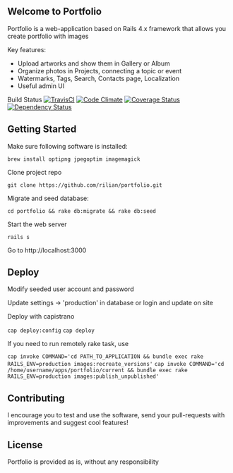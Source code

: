 Welcome to Portfolio
--------------------

Portfolio is a web-application based on Rails 4.x framework that allows you create portfolio with images

Key features:

* Upload artworks and show them in Gallery or Album
* Organize photos in Projects, connecting a topic or event
* Watermarks, Tags, Search, Contacts page, Localization
* Useful admin UI

Build Status [![TravisCI](https://api.travis-ci.org/rilian/portfolio.png?branch=master)](https://travis-ci.org/rilian/portfolio) [![Code Climate](https://codeclimate.com/github/rilian/portfolio.png)](https://codeclimate.com/github/rilian/portfolio) [![Coverage Status](https://coveralls.io/repos/rilian/portfolio/badge.png?branch=master)](https://coveralls.io/r/rilian/portfolio?branch=master) [![Dependency Status](https://gemnasium.com/rilian/portfolio.png)](https://gemnasium.com/rilian/portfolio)

Getting Started
--------------------

Make sure following software is installed:

`brew install optipng jpegoptim imagemagick`

Clone project repo

`git clone https://github.com/rilian/portfolio.git`

Migrate and seed database:

`cd portfolio && rake db:migrate && rake db:seed`

Start the web server

`rails s`

Go to http://localhost:3000

Deploy
--------------------

Modify seeded user account and password

Update settings -> 'production' in database or login and update on site

Deploy with capistrano

`cap deploy:config`
`cap deploy`

If you need to run remotely rake task, use

`cap invoke COMMAND='cd PATH_TO_APPLICATION && bundle exec rake RAILS_ENV=production images:recreate_versions'`
`cap invoke COMMAND='cd /home/username/apps/portfolio/current && bundle exec rake RAILS_ENV=production images:publish_unpublished'`

Contributing
--------------------

I encourage you to test and use the software, send your pull-requests with improvements and suggest cool features!

License
--------------------

Portfolio is provided as is, without any responsibility
